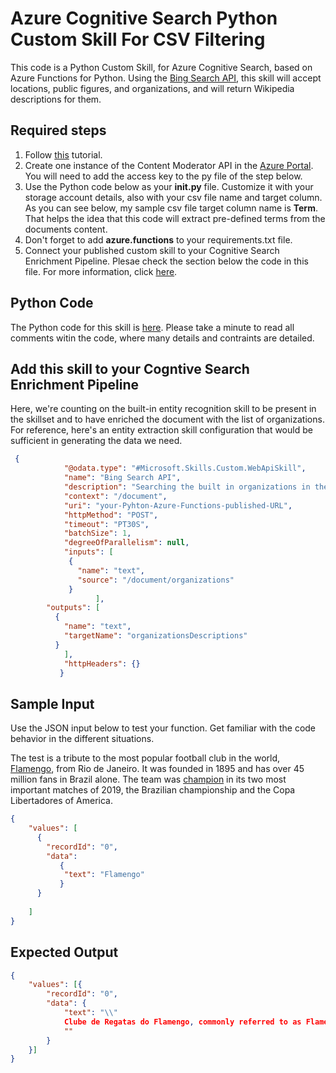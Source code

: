 # Azure Cognitive Search Python Custom Skill For CSV Filtering

This code is a Python Custom Skill, for Azure Cognitive Search, based on Azure Functions for Python. Using the [Bing Search API](https://azure.microsoft.com/en-us/services/cognitive-services/bing-web-search-api/), this skill will accept locations, public figures, and organizations, and will return Wikipedia descriptions for them.

## Required steps

1. Follow [this](https://docs.microsoft.com/en-us/azure/azure-functions/functions-create-first-function-python) tutorial.
1. Create one instance of the Content Moderator API in the [Azure Portal](https://ms.portal.azure.com/). You will need to add the access key to the py file of the step below.
1. Use the Python code below as your **__init__.py** file. Customize it with your storage account details, also with your csv file name and target column. As you can see below, my sample csv file target column name is **Term**. That helps the idea that this code will extract pre-defined terms from the documents content.
1. Don't forget to add **azure.functions** to your requirements.txt file.
1. Connect your published custom skill to your Cognitive Search Enrichment Pipeline. Plesae check the section below the code in this file. For more information, click [here](https://docs.microsoft.com/en-us/azure/search/cognitive-search-create-custom-skill-example#connect-to-your-pipeline).

## Python Code

The Python code for this skill is [here](./__init__.py). Please take a minute to read all comments witin the code, where many details and contraints are detailed.

## Add this skill to your Cogntive Search Enrichment Pipeline

Here, we're counting on the built-in entity recognition skill to be present in the skillset and to have enriched the document with the list of organizations. For reference, here's an entity extraction skill configuration that would be sufficient in generating the data we need.

```json
 {
            "@odata.type": "#Microsoft.Skills.Custom.WebApiSkill",
            "name": "Bing Search API",
            "description": "Searching the built in organizations in the web",
            "context": "/document",
            "uri": "your-Pyhton-Azure-Functions-published-URL",
            "httpMethod": "POST",
            "timeout": "PT30S",
            "batchSize": 1,
            "degreeOfParallelism": null,
            "inputs": [
             {
               "name": "text",
               "source": "/document/organizations"
             }
                   ],
        "outputs": [
          {
            "name": "text",
            "targetName": "organizationsDescriptions"
          }
            ],
            "httpHeaders": {}
           }
```

## Sample Input

Use the JSON input below to test your function. Get familiar with the code behavior in the different situations. 

The test is a tribute to the most popular football club in the world, [Flamengo](https://en.wikipedia.org/wiki/Clube_de_Regatas_do_Flamengo), from Rio de Janeiro. It was founded in 1895 and has over 45 million fans in Brazil alone. The team was [champion](https://www.youtube.com/watch?time_continue=11&v=371FOyquzno) in its two most important matches of 2019, the Brazilian championship and the Copa Libertadores of America.

```json
{
    "values": [
      {
        "recordId": "0",
        "data":
           {
            "text": "Flamengo"
           }
      }
     
    ]
}
```

## Expected Output

```json
{
    "values": [{
        "recordId": "0",
        "data": {
            "text": "\\"
            Clube de Regatas do Flamengo, commonly referred to as Flamengo, is a Brazilian sports club based in Rio de Janeiro best known for their professional football team.\\
            ""
        }
    }]
}
```

